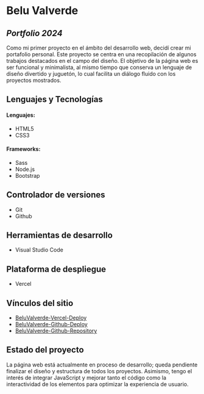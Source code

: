 # Belu Valverde
## _Portfolio 2024_

Como mi primer proyecto en el ámbito del desarrollo web, decidí crear mi portafolio personal. Este proyecto se centra en una recopilación de algunos trabajos destacados en el campo del diseño. El objetivo de la página web es ser funcional y minimalista, al mismo tiempo que conserva un lenguaje de diseño divertido y juguetón, lo cual facilita un diálogo fluido con los proyectos mostrados.

## Lenguajes y Tecnologías

#### Lenguajes:
- HTML5
- CSS3

#### Frameworks:
- Sass
- Node.js
- Bootstrap

## Controlador de versiones
- Git
- Github

## Herramientas de desarrollo
- Visual Studio Code

## Plataforma de despliegue
- Vercel

## Vínculos del sitio
- [BeluValverde-Vercel-Deploy](https://belen-valverde-desarrollo-web-coderhouse.vercel.app/)
- [BeluValverde-Github-Deploy](https://valverde-belu.github.io/BelenValverde-DesarrolloWebCoderhouse/)
- [BeluValverde-Github-Repository](https://github.com/valverde-belu/BelenValverde-DesarrolloWebCoderhouse.git)

## Estado del proyecto
La página web está actualmente en proceso de desarrollo; queda pendiente finalizar el diseño y estructura de todos los proyectos. Asimismo, tengo el interés de integrar JavaScript y mejorar tanto el código como la interactividad de los elementos para optimizar la experiencia de usuario.

